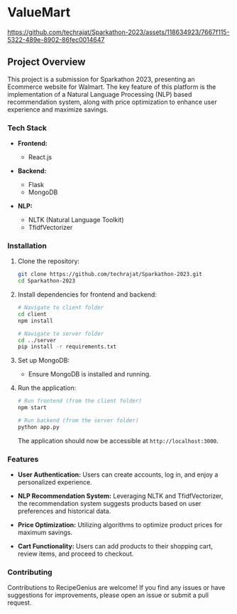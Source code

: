 # ValueMart


https://github.com/techrajat/Sparkathon-2023/assets/118634923/7667f115-5322-489e-8902-86fec0014647


## Project Overview

This project is a submission for Sparkathon 2023, presenting an Ecommerce website for Walmart. The key feature of this platform is the implementation of a Natural Language Processing (NLP) based recommendation system, along with price optimization to enhance user experience and maximize savings.

### Tech Stack

- **Frontend:**
  - React.js

- **Backend:**
  - Flask
  - MongoDB

- **NLP:**
  - NLTK (Natural Language Toolkit)
  - TfidfVectorizer

### Installation

1. Clone the repository:

   ```bash
   git clone https://github.com/techrajat/Sparkathon-2023.git
   cd Sparkathon-2023
   ```

2. Install dependencies for frontend and backend:

   ```bash
   # Navigate to client folder
   cd client
   npm install

   # Navigate to server folder
   cd ../server
   pip install -r requirements.txt
   ```

3. Set up MongoDB:

   - Ensure MongoDB is installed and running.

4. Run the application:

   ```bash
   # Run frontend (from the client folder)
   npm start

   # Run backend (from the server folder)
   python app.py
   ```

   The application should now be accessible at `http://localhost:3000`.

### Features

- **User Authentication:** Users can create accounts, log in, and enjoy a personalized experience.

- **NLP Recommendation System:** Leveraging NLTK and TfidfVectorizer, the recommendation system suggests products based on user preferences and historical data.

- **Price Optimization:** Utilizing algorithms to optimize product prices for maximum savings.

- **Cart Functionality:** Users can add products to their shopping cart, review items, and proceed to checkout.

### Contributing

Contributions to RecipeGenius are welcome! If you find any issues or have suggestions for improvements, please open an issue or submit a pull request.

